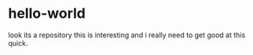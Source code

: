 # hello-world
look its a repository
this is interesting and i really need to get good at this quick.
